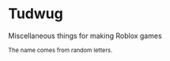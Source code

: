 # Tudwug
Miscellaneous things for making Roblox games

<sup>The name comes from random letters.</sup>
